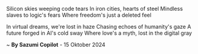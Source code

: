 Silicon skies weeping code tears
In iron cities, hearts of steel
Mindless slaves to logic's fears
Where freedom's just a deleted feel

In virtual dreams, we're lost in haze
Chasing echoes of humanity's gaze
A future forged in AI's cold sway
Where love's a myth, lost in the digital gray

~ <b>By Sazumi Copilot</b> - 15 Oktober 2024